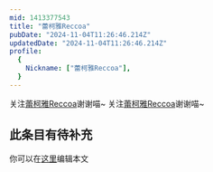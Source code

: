 ```yaml
---
mid: 1413377543
title: "蕾柯雅Reccoa"
pubDate: "2024-11-04T11:26:46.214Z"
updatedDate: "2024-11-04T11:26:46.214Z"
profile:
  {
    Nickname: ["蕾柯雅Reccoa"],
  }
---
```


关注[蕾柯雅Reccoa](https://space.bilibili.com/1413377543)谢谢喵~ 关注[蕾柯雅Reccoa](https://space.bilibili.com/1413377543)谢谢喵~

## 此条目有待补充
你可以在[这里](https://github.com/Yuhanawa/VTuber.ICU-Content/edit/master/v/蕾柯雅Reccoa/index.md)编辑本文
